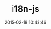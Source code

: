 ---
layout: post
title:  "i18n-js"
repo:   "fnando/i18n-js"
date:   2015-02-18 10:43:46
gemurl: http://rubygems.org/gems/i18n-js
---